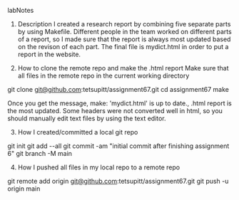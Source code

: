 labNotes

1. Description
I created a research report by combining five separate parts by using Makefile.
Different people in the team worked on different parts of a report, so I made sure that the report is always most updated based on the revison of each part. 
The final file is mydict.html in order to put a report in the website.

2. How to clone the remote repo and make the .html report
Make sure that all files in the remote repo in the current working directory

git clone git@github.com:tetsupitt/assignment67.git
cd assignment67
make

Once you get the message, make: 'mydict.html' is up to date., 
.html report is the most updated.
Some headers were not converted well in html, so you should manually edit text files by using the text editor.

3. How I created/committed a local git repo 

git init
git add --all
git commit -am "initial commit after finishing assignment 6"
git branch -M main

4. How I pushed all files in my local repo to a remote repo

git remote add origin git@github.com:tetsupitt/assignment67.git
git push -u origin main

